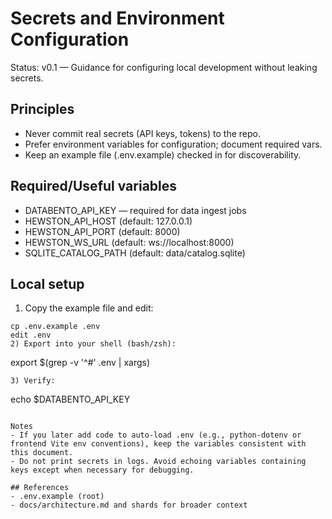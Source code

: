 # Secrets and Environment Configuration

Status: v0.1 — Guidance for configuring local development without leaking secrets.

## Principles
- Never commit real secrets (API keys, tokens) to the repo.
- Prefer environment variables for configuration; document required vars.
- Keep an example file (.env.example) checked in for discoverability.

## Required/Useful variables
- DATABENTO_API_KEY — required for data ingest jobs
- HEWSTON_API_HOST (default: 127.0.0.1)
- HEWSTON_API_PORT (default: 8000)
- HEWSTON_WS_URL (default: ws://localhost:8000)
- SQLITE_CATALOG_PATH (default: data/catalog.sqlite)

## Local setup
1) Copy the example file and edit:
```
cp .env.example .env
edit .env
2) Export into your shell (bash/zsh):
```
export $(grep -v '^#' .env | xargs)
```
3) Verify:
```
echo $DATABENTO_API_KEY
```

Notes
- If you later add code to auto-load .env (e.g., python-dotenv or frontend Vite env conventions), keep the variables consistent with this document.
- Do not print secrets in logs. Avoid echoing variables containing keys except when necessary for debugging.

## References
- .env.example (root)
- docs/architecture.md and shards for broader context

